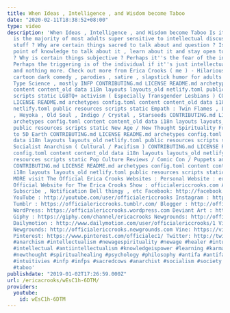 ```yaml
---
title: When Ideas , Intelligence , and Wisdom become Taboo
date: "2020-02-11T18:38:52+08:00"
type: video
description: 'When Ideas , Intelligence , and Wisdom become Taboo Is it just me or
  is the majority of most adults super sensitive to intellectual discussion about
  stuff ? Why are certain things sacred to talk about and question ? Isn''t the whole
  point of knowledge to talk about it , learn about it and stay open to everything
  ? Why is certain things subjective ? Perhaps it''s the fear of the individual .
  Perhaps the triggering is of the individual if it''s just intellectual discussion
  and nothing more. Check out more from Erica Crooks ( me ) - Hilarious puppet and
  cartoon dark comedy , parodies , satire , slapstick humor for adults - Personality
  Type Science , mostly INFP CONTRIBUTING.md LICENSE README.md archetypes config.toml
  content content_old data i18n layouts layouts_old netlify.toml public resources
  scripts static LGBTQ+ activism ( Especially Transgender Lesbians ) CONTRIBUTING.md
  LICENSE README.md archetypes config.toml content content_old data i18n layouts layouts_old
  netlify.toml public resources scripts static Empath : Twin Flames , Lightworker
  , Heyoka , Old Soul , Indigo / Crystal , Starseeds CONTRIBUTING.md LICENSE README.md
  archetypes config.toml content content_old data i18n layouts layouts_old netlify.toml
  public resources scripts static New Age / New Thought Spirituality From Law of Attraction
  to 5D Earth CONTRIBUTING.md LICENSE README.md archetypes config.toml content content_old
  data i18n layouts layouts_old netlify.toml public resources scripts static Libertarian
  Socialist Anarchism ( Cultural / Pacifism ) CONTRIBUTING.md LICENSE README.md archetypes
  config.toml content content_old data i18n layouts layouts_old netlify.toml public
  resources scripts static Pop Culture Reviews / Comic Con / Puppets and Cartoon Animation
  CONTRIBUTING.md LICENSE README.md archetypes config.toml content content_old data
  i18n layouts layouts_old netlify.toml public resources scripts static AND MORE FOR
  MORE visit The Official Erica Crooks Websites : Personal Website : ericacrooks.com
  Official Website for The Erica Crooks Show : officialericcrooks.com Also Like ,
  Subscribe , Notification Bell thingy , etc Facebook: http://facebook.com/officialericcrooks
  YouTube : http://youtube.com/user/officialericcrooks Instagram : http://Instagram.com/officialericcrooks/
  Tumblr : https://officialericcrooks.tumblr.com/ Blogger : http://officialericcrooks.blogspot.com/
  WordPress: https://officialericcrooks.wordpress.com Deviant Art : https://www.deviantart.com/officialericcrooks
  Giphy : https://giphy.com/channel/ericacrooks Newgrounds: http://officialericcrooks.newgrounds.com/follow
  Dailymotion : http://www.dailymotion.com/user/officialericcrooks/1 Vimeo: https://vimeo.com/officialericcrooks
  Newgrounds: http://officialericcrooks.newgrounds.com Vine: https://vine.co/u/1257143407999610880
  Pinterest: https://www.pinterest.com/officialec1/ Twitter: http://twitter.com/crooks_erica
  #anarchism #intellectualism #newagespirituality #newage #healer #intuitive #empath
  #intellectual #antiintellectualism #knowledgeispower #learning #karma #shadowwork
  #newthought #spiritualhealing #psychology #philosophy #antifa #antifascist #antifascism
  #intuitivies #infp #infps #sacredcows #anarchist #socialism #society #people #life
  #taboo'
publishdate: "2019-01-02T17:26:59.000Z"
url: /ericacrooks/wEsC1h-6DTM/
providers:
  youtube:
    id: wEsC1h-6DTM
---
```

